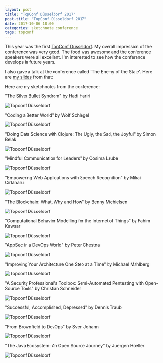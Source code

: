 ```yaml
---
layout: post
title: "TopConf Düsseldorf 2017"
post-title: "TopConf Düsseldorf 2017"
date: 2017-10-06 18:00
categories: sketchnote conference
tags: topconf
---
```


This year was the first [TopConf Düsseldorf](https://www.topconf.com/conference/duesseldorf-2017/). My overall impression of the conference was very good. The food was awesome and the conference speakers were all excellent. I'm interested to see how the conference develops in future years.

I also gave a talk at the conference called 'The Enemy of the State'. Here are [my slides](https://speakerdeck.com/joyclark/the-enemy-of-the-state) from that:

<script async class="speakerdeck-embed" data-id="5debc09190f34e15b6d1a69e6454405a" data-ratio="1.33333333333333" src="//speakerdeck.com/assets/embed.js"></script>

Here are my sketchnotes from the conference:

"The Silver Bullet Syndrom" by Hadi Hariri

![Topconf Düsseldorf](/img/2017-10-06-topconf/1.jpg "Topconf Düsseldorf")

"Coding a Better World" by Wolf Schlegel

![Topconf Düsseldorf](/img/2017-10-06-topconf/2.jpg "Topconf Düsseldorf")

"Doing Data Science with Clojure: The Ugly, the Sad, the Joyful" by Simon Belak

![Topconf Düsseldorf](/img/2017-10-06-topconf/3.jpg "Topconf Düsseldorf")

"Mindful Communication for Leaders" by Cosima Laube

![Topconf Düsseldorf](/img/2017-10-06-topconf/4.jpg "Topconf Düsseldorf")

"Empowering Web Applications with Speech Recognition" by Mihai Cîrlănaru

![Topconf Düsseldorf](/img/2017-10-06-topconf/5.jpg "Topconf Düsseldorf")

"The Blockchain: What, Why and How" by Benny Michielsen

![Topconf Düsseldorf](/img/2017-10-06-topconf/6.jpg "Topconf Düsseldorf")

"Computational Behavior Modelling for the Internet of Things" by Fahim Kawsar

![Topconf Düsseldorf](/img/2017-10-06-topconf/7.jpg "Topconf Düsseldorf")

"AppSec in a DevOps World" by Peter Chestna

![Topconf Düsseldorf](/img/2017-10-06-topconf/8.jpg "Topconf Düsseldorf")

"Improving Your Architecture One Step at a Time" by Michael Mahlberg

![Topconf Düsseldorf](/img/2017-10-06-topconf/9.jpg "Topconf Düsseldorf")

"A Security Professional's Toolbox: Semi-Automated Pentesting with Open-Source Tools" by Christian Schneider

![Topconf Düsseldorf](/img/2017-10-06-topconf/10.jpg "Topconf Düsseldorf")

"Successful, Accomplished, Depressed" by Dennis Traub

![Topconf Düsseldorf](/img/2017-10-06-topconf/11.jpg "Topconf Düsseldorf")

"From Brownfield to DevOps" by Sven Johann

![Topconf Düsseldorf](/img/2017-10-06-topconf/12.jpg "Topconf Düsseldorf")

"The Java Ecosystem: An Open Source Journey" by Juergen Hoeller

![Topconf Düsseldorf](/img/2017-10-06-topconf/13.jpg "Topconf Düsseldorf")
